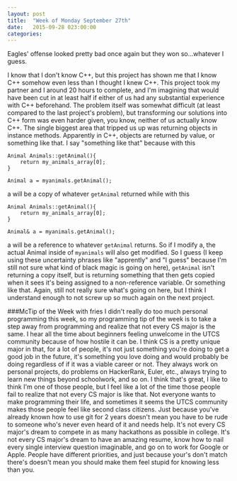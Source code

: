 ```yaml
---
layout: post
title:  "Week of Monday September 27th"
date:   2015-09-28 023:00:00
categories: 
---
```

Eagles' offense looked pretty bad once again but they won so...whatever I guess.

I know that I don't know C++, but this project has shown me that I know C++ somehow even less than I thought I knew C++. This project took my partner and I around 20 hours to complete, and I'm imagining that would have been cut in at least half if either of us had any substantial experience with C++ beforehand. The problem itself was somewhat difficult (at least compared to the last project's problem), but transforming our solutions into C++ form was even harder given, you know, neither of us actually know C++. The single biggest area that tripped us up was returning objects in instance methods. Apparently in C++, objects are returned by value, or something like that. I say "something like that" because with this

```
Animal Animals::getAnimal(){
	return my_animals_array[0];
}

Animal a = myanimals.getAnimal();
```
a will be a copy of whatever `getAnimal` returned while with this

```
Animal Animals::getAnimal(){
	return my_animals_array[0];
}

Animal& a = myanimals.getAnimal();
```

a will be a reference to whatever `getAnimal` returns. So if I modify a, the actual Animal inside of `myanimals` will also get modified. So I guess (I keep using these uncertainty phrases like "apprently" and "I guess" because I'm still not sure what kind of black magic is going on here), `getAnimal` isn't returning a copy itself, but is returning something that then gets copied when it sees it's being assigned to a non-reference variable. Or something like that. Again, still not really sure what's going on here, but I think I understand enough to not screw up so much again on the next project.

###McTip of the Week with fries
I didn't really do too much personal programming this week, so my programming tip of the week is to take a step away from programming and realize that not every CS major is the same. I hear all the time about beginners feeling unwelcome in the UTCS community because of how hostile it can be. I think CS is a pretty unique major in that, for a lot of people, it's not just something you're doing to get a good job in the future, it's something you love doing and would probably be doing regardless of if it was a viable career or not. They always work on personal projects, do problems on HackerRank, Euler, etc., always trying to learn new things beyond schoolwork, and so on. I think that's great, I like to think I'm one of those people, but I feel like a lot of the time those people fail to realize that not every CS major is like that. Not everyone wants to make programming their life, and sometimes it seems the UTCS community makes those people feel like second class citizens. Just because you've already known how to use git for 2 years doesn't mean you have to be rude to someone who's never even heard of it and needs help. It's not every CS major's dream to compete in as many hackathons as possible in college. It's not every CS major's dream to have an amazing resume, know how to nail every single interview question imaginable, and go on to work for Google or Apple. People have different priorities, and just because your's don't match there's doesn't mean you should make them feel stupid for knowing less than you.
